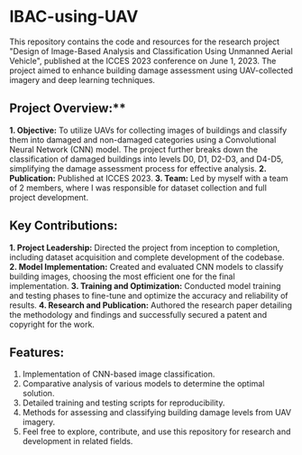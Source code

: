 # IBAC-using-UAV

This repository contains the code and resources for the research project "Design of Image-Based Analysis and Classification Using Unmanned Aerial Vehicle", published at the ICCES 2023 conference on June 1, 2023. The project aimed to enhance building damage assessment using UAV-collected imagery and deep learning techniques.

## Project Overview:**
**1. Objective:** To utilize UAVs for collecting images of buildings and classify them into damaged and non-damaged categories using a Convolutional Neural Network (CNN) model. The project further breaks down the classification of damaged buildings into levels D0, D1, D2-D3, and D4-D5, simplifying the damage assessment process for effective analysis.
**2. Publication:** Published at ICCES 2023.
**3. Team:** Led by myself with a team of 2 members, where I was responsible for dataset collection and full project development.

## **Key Contributions:**
**1. Project Leadership:** Directed the project from inception to completion, including dataset acquisition and complete development of the codebase.
**2. Model Implementation:** Created and evaluated CNN models to classify building images, choosing the most efficient one for the final implementation.
**3. Training and Optimization:** Conducted model training and testing phases to fine-tune and optimize the accuracy and reliability of results.
**4. Research and Publication:** Authored the research paper detailing the methodology and findings and successfully secured a patent and copyright for the work.

## **Features:**
1. Implementation of CNN-based image classification.
2. Comparative analysis of various models to determine the optimal solution.
3. Detailed training and testing scripts for reproducibility.
4. Methods for assessing and classifying building damage levels from UAV imagery.
5. Feel free to explore, contribute, and use this repository for research and development in related fields.
